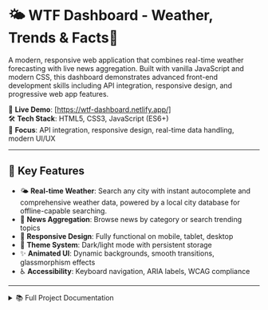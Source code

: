 # 🌤️ WTF Dashboard - Weather, Trends & Facts📰

A modern, responsive web application that combines real-time weather forecasting with live news aggregation. Built with vanilla JavaScript and modern CSS, this dashboard demonstrates advanced front-end development skills including API integration, responsive design, and progressive web app features.

📍 **Live Demo**: [https://wtf-dashboard.netlify.app/]  
🛠️ **Tech Stack**: HTML5, CSS3, JavaScript (ES6+)  
🎯 **Focus**: API integration, responsive design, real-time data handling, modern UI/UX

---

## 🔑 Key Features

- 🌤️ **Real-time Weather**: Search any city with instant autocomplete and comprehensive weather data, powered by a local city database for offline-capable searching.
- 📰 **News Aggregation**: Browse news by category or search trending topics
- 🎨 **Responsive Design**: Fully functional on mobile, tablet, desktop
- 🌙 **Theme System**: Dark/light mode with persistent storage
- ✨ **Animated UI**: Dynamic backgrounds, smooth transitions, glassmorphism effects
- ♿ **Accessibility**: Keyboard navigation, ARIA labels, WCAG compliance

---

<details>
<summary>📚 Full Project Documentation</summary>

## 🌤️ Weather Module

- **Real-time Weather Data**: Get current weather conditions for any city worldwide
- **Smart Search System**: Instant autocomplete powered by a local city database
- **Comprehensive Weather Info**: Temperature, humidity, wind speed, pressure, visibility
- **Dynamic Weather Styling**: Condition-based visual themes (sunny, rainy, stormy, etc.)
- **Error Handling**: Graceful fallbacks for invalid cities and network issues
- **Refresh Functionality**: Update weather data with one click

## 📰 News Aggregation

- **Multi-Category Support**: General, Technology, Sports, Business, and Health news
- **Advanced Search**: Real-time search suggestions and filtering
- **Rich Content Display**: Article previews with timestamps and source attribution
- **External Linking**: Direct access to full articles with proper security attributes
- **Time-based Display**: "Time ago" indicators for recent articles

## 🎨 User Experience & Design

- **Responsive Design**: Mobile-first approach with breakpoints for all device sizes
- **Dark/Light Theme**: Persistent theme switching with localStorage
- **Animated Background**: Dynamic sun, rain, and cloud animations
- **Accessibility**: WCAG-compliant with keyboard navigation and ARIA labels
- **Modern UI/UX**: Glassmorphism effects, smooth transitions, and micro-interactions
- **Loading States**: Spinners and progress indicators for better UX

## ⚡ Performance & Technical Excellence

- **Vanilla JavaScript**: No frameworks - pure ES6+ with modern async/await patterns
- **Optimized Performance**: Debounced search, efficient DOM manipulation
- **Progressive Enhancement**: Works without JavaScript for basic functionality
- **Cross-Browser Compatibility**: Tested across modern browsers
- **Clean Architecture**: Modular code structure with separation of concerns

---

## 🛠️ Technologies Used

### Frontend:
- **HTML5**: Semantic markup and accessibility features
- **CSS3**: Custom properties, Flexbox, Grid, animations
- **JavaScript (ES6+)**: Async/await, modules, modern syntax

### APIs & Services:
- **OpenWeatherMap API**: Real-time weather data
- **GNews API**: Latest news articles
- **Local Storage**: User preferences and search history
- **Local City Data**: Instant city suggestions for the search bar

### Design & UX:
- **Responsive Design**: Mobile-first approach
- **CSS Animations**: Hardware-accelerated transitions
- **Accessibility**: ARIA labels, keyboard navigation
- **Modern UI**: Glassmorphism, smooth interactions

---

## 📁 Folder Structure

```
API Project/
├── index.html         # Main HTML file with semantic structure
├── style.css          # Custom CSS with CSS variables and animations
├── script.js          # JavaScript logic with ES6+ features
├── philippine-cities.js # Local data for city autocomplete
├── API-logo.png       # Project logo and branding
├── sky.jpg            # Background asset
└── README.md          # Project documentation
```